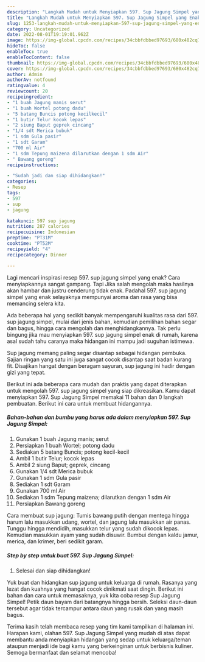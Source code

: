 ```yaml
---
description: "Langkah Mudah untuk Menyiapkan 597. Sup Jagung Simpel yang Enak "
title: "Langkah Mudah untuk Menyiapkan 597. Sup Jagung Simpel yang Enak "
slug: 1253-langkah-mudah-untuk-menyiapkan-597-sup-jagung-simpel-yang-enak
category: Uncategorized
date: 2022-08-01T19:19:01.962Z
image: https://img-global.cpcdn.com/recipes/34cbbfdbbed97693/680x482cq70/597-sup-jagung-simpel-foto-resep-utama.jpg
hideToc: false
enableToc: true
enableTocContent: false
thumbnail: https://img-global.cpcdn.com/recipes/34cbbfdbbed97693/680x482cq70/597-sup-jagung-simpel-foto-resep-utama.jpg
cover: https://img-global.cpcdn.com/recipes/34cbbfdbbed97693/680x482cq70/597-sup-jagung-simpel-foto-resep-utama.jpg
author: Admin
authorAv: notfound
ratingvalue: 4
reviewcount: 20
recipeingredient:
- "1 buah Jagung manis serut"
- "1 buah Wortel potong dadu"
- "5 batang Buncis potong kecilkecil"
- "1 butir Telur kocok lepas"
- "2 siung Baput geprek cincang"
- "1/4 sdt Merica bubuk"
- "1 sdm Gula pasir"
- "1 sdt Garam"
- "700 ml Air"
- "1 sdm Tepung maizena dilarutkan dengan 1 sdm Air"
- " Bawang goreng"
recipeinstructions:

- "Sudah jadi dan siap dihidangkan!"
categories:
- Resep
tags:
- 597
- sup
- jagung

katakunci: 597 sup jagung 
nutrition: 287 calories
recipecuisine: Indonesian
preptime: "PT31M"
cooktime: "PT52M"
recipeyield: "4"
recipecategory: Dinner

---
```



Lagi mencari inspirasi resep 597. sup jagung simpel yang enak? Cara menyiapkannya sangat gampang. Tapi Jika salah mengolah maka hasilnya akan hambar dan justru cenderung tidak enak. Padahal 597. sup jagung simpel yang enak selayaknya mempunyai aroma dan rasa yang bisa memancing selera kita.


Ada beberapa hal yang sedikit banyak mempengaruhi kualitas rasa dari 597. sup jagung simpel, mulai dari jenis bahan, kemudian pemilihan bahan segar dan bagus, hingga cara mengolah dan menghidangkannya. Tak perlu bingung jika mau menyiapkan 597. sup jagung simpel enak di rumah, karena asal sudah tahu caranya maka hidangan ini mampu jadi suguhan istimewa.

Sup jagung memang paling segar disantap sebagai hidangan pembuka. Sajian ringan yang satu ini juga sangat cocok disantap saat badan kurang fit. Disajikan hangat dengan beragam sayuran, sup jagung ini hadir dengan gizi yang tepat.


Berikut ini ada beberapa cara mudah dan praktis yang dapat diterapkan untuk mengolah 597. sup jagung simpel yang siap dikreasikan. Kamu dapat menyiapkan 597. Sup Jagung Simpel memakai 11 bahan dan 0 langkah pembuatan. Berikut ini cara untuk membuat hidangannya.

<!--inarticleads1-->

##### Bahan-bahan dan bumbu yang harus ada dalam menyiapkan 597. Sup Jagung Simpel:

1. Gunakan 1 buah Jagung manis; serut
1. Persiapkan 1 buah Wortel; potong dadu
1. Sediakan 5 batang Buncis; potong kecil-kecil
1. Ambil 1 butir Telur; kocok lepas
1. Ambil 2 siung Baput; geprek, cincang
1. Gunakan 1/4 sdt Merica bubuk
1. Gunakan 1 sdm Gula pasir
1. Sediakan 1 sdt Garam
1. Gunakan 700 ml Air
1. Sediakan 1 sdm Tepung maizena; dilarutkan dengan 1 sdm Air
1. Persiapkan  Bawang goreng


Cara membuat sup jagung: Tumis bawang putih dengan mentega hingga harum lalu masukkan udang, wortel, dan jagung lalu masukkan air panas. Tunggu hingga mendidih, masukkan telur yang sudah dikocok lepas. Kemudian masukkan ayam yang sudah disuwir. Bumbui dengan kaldu jamur, merica, dan krimer, beri sedikit garam. 

<!--inarticleads2-->

##### Step by step untuk buat 597. Sup Jagung Simpel:


1. Selesai dan siap dihidangkan!

Yuk buat dan hidangkan sup jagung untuk keluarga di rumah. Rasanya yang lezat dan kuahnya yang hangat cocok dinikmati saat dingin. Berikut ini bahan dan cara untuk memasaknya, yuk kita coba resep Sup Jagung Simpel! Petik daun bayam dari batangnya hingga bersih. Seleksi daun-daun tersebut agar tidak tercampur antara daun yang rusak dan yang masih bagus. 

Terima kasih telah membaca resep yang tim kami tampilkan di halaman ini. Harapan kami, olahan 597. Sup Jagung Simpel yang mudah di atas dapat membantu anda menyiapkan hidangan yang sedap untuk keluarga/teman ataupun menjadi ide bagi kamu yang berkeinginan untuk berbisnis kuliner. Semoga bermanfaat dan selamat mencoba!
